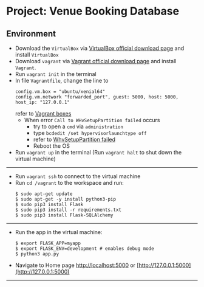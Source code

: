 # Project: Venue Booking Database

## Environment

* Download the `VirtualBox` via [VirtualBox official download page](https://www.virtualbox.org/wiki/Downloads) and install `VirtualBox`
* Download `vagrant` via [Vagrant official download page](https://www.vagrantup.com/downloads.html) and install `Vagrant`.
* Run `vagrant init` in the terminal
* In file `Vagrantfile`, change the line to 
    ```
    config.vm.box = "ubuntu/xenial64"
    config.vm.network "forwarded_port", guest: 5000, host: 5000, host_ip: "127.0.0.1"
    ```
    refer to [Vagrant boxes](https://app.vagrantup.com/boxes/search)
    * When error `Call to WHvSetupPartition failed` occurs
        * try to open a `cmd` via `administration`
        * type `bcdedit /set hypervisorlaunchtype off`
        * refer to [WhvSetupPartition failed](https://github.com/kubernetes/minikube/issues/4587)
        * Reboot the OS
* Run `vagrant up` in the terminal
(Run `vagrant halt` to shut down the virtual machine)

---

* Run `vagrant ssh` to connect to the virtual machine
* Run `cd /vagrant` to the workspace and run:
    ```
    $ sudo apt-get update
    $ sudo apt-get -y install python3-pip
    $ sudo pip3 install Flask
    $ sudo pip3 install -r requirements.txt
    $ sudo pip3 install Flask-SQLAlchemy
    ```
---

* Run the app in the virtual machine:
  ```
  $ export FLASK_APP=myapp
  $ export FLASK_ENV=development # enables debug mode
  $ python3 app.py
  ```
* Navigate to Home page [http://localhost:5000](http://localhost:5000) or [http://127.0.0.1:5000](http://127.0.0.1:5000)

---

